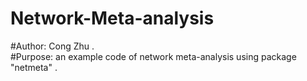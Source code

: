 # Network-Meta-analysis
#Author: Cong Zhu .<br/>
#Purpose: an example code of network meta-analysis using package "netmeta" .<br/>
